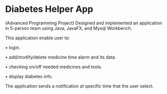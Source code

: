 # Diabetes Helper App
 
(Advanced Programming Project) Designed and implemented an application in 5-person team using Java, JavaFX, and Mysql Workbench.

This application enable user to:

• login.

• add/modify/delete medicine time alarm and its data.

• checking on/off needed medicines and tools.

• display diabetes info.


The application sends a notification at specific time that the user select.
